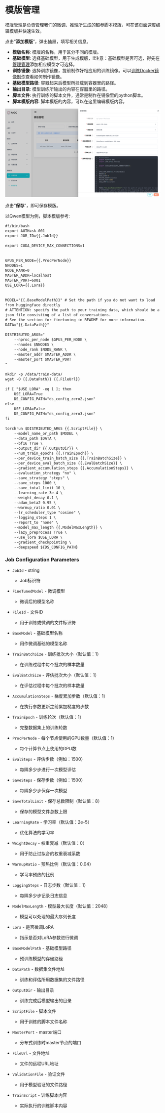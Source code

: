 # 模版管理

模版管理是负责管理我们的微调、推理所生成的超参脚本模版，可在该页面速度编辑模版并快速生效。

点击“**添加模版**”，弹出抽屉，填写相关信息。

- **模版名称**: 模版的名称，用于区分不同的模版。
- **基础模型**: 选择基础模型，用于生成模版，‼️注意：基础模型是否可选，得先在[管理管理](../model/list.md)添加相应模型才可选择。
- **训练镜像**: 选择训练镜像，提前制作好相应用的训练镜像。可以[训练Docker镜像制作](../../docker/README.md)查看如何制作镜像。
- **基础模型路径**: 容器起来后模型所挂载到容器里的路径。
- **输出目录**: 模型训练所输出的内容在容器里的路径。
- **脚本文件**: 执行训练的脚本文件，通常是制作在镜像里的python脚本。
- **脚本模版内容**: 脚本模版的内容，可以在这里编辑模版内容。

![img.png](assets/edit-template.png)

点击“**保存**”，即可保存模版。

以Qwen模型为例，脚本模版参考:

```shell
#!/bin/bash
export AUTH=sk-001
export JOB_ID={{.JobId}}

export CUDA_DEVICE_MAX_CONNECTIONS=1


GPUS_PER_NODE={{.ProcPerNode}}
NNODES=1
NODE_RANK=0
MASTER_ADDR=localhost
MASTER_PORT=6001
USE_LORA={{.Lora}}


MODEL="{{.BaseModelPath}}" # Set the path if you do not want to load from huggingface directly
# ATTENTION: specify the path to your training data, which should be a json file consisting of a list of conversations.
# See the section for finetuning in README for more information.
DATA="{{.DataPath}}"

DISTRIBUTED_ARGS="
    --nproc_per_node $GPUS_PER_NODE \
    --nnodes $NNODES \
    --node_rank $NODE_RANK \
    --master_addr $MASTER_ADDR \
    --master_port $MASTER_PORT
"

mkdir -p /data/train-data/
wget -O {{.DataPath}} {{.FileUrl}}

if [ "$USE_LORA" -eq 1 ]; then
    USE_LORA=True
    DS_CONFIG_PATH="ds_config_zero2.json"
else
    USE_LORA=False
    DS_CONFIG_PATH="ds_config_zero3.json"
fi

torchrun $DISTRIBUTED_ARGS {{.ScriptFile}} \
    --model_name_or_path $MODEL \
    --data_path $DATA \
    --bf16 True \
    --output_dir {{.OutputDir}} \
    --num_train_epochs {{.TrainEpoch}} \
    --per_device_train_batch_size {{.TrainBatchSize}} \
    --per_device_eval_batch_size {{.EvalBatchSize}} \
    --gradient_accumulation_steps {{.AccumulationSteps}} \
    --evaluation_strategy "no" \
    --save_strategy "steps" \
    --save_steps 1000 \
    --save_total_limit 10 \
    --learning_rate 3e-4 \
    --weight_decay 0.1 \
    --adam_beta2 0.95 \
    --warmup_ratio 0.01 \
    --lr_scheduler_type "cosine" \
    --logging_steps 1 \
    --report_to "none" \
    --model_max_length {{.ModelMaxLength}} \
    --lazy_preprocess True \
    --use_lora $USE_LORA \
    --gradient_checkpointing \
    --deepspeed ${DS_CONFIG_PATH}
```

### Job Configuration Parameters

- `JobId` - string
    - Job标识符

- `FineTunedModel` - 微调模型
    - 微调后的模型名称

- `FileId` - 文件ID
    - 用于训练或微调的文件标识符

- `BaseModel` - 基础模型名称
    - 用作微调基础的模型名称

- `TrainBatchSize` - 训练批次大小（默认值：1）
    - 在训练过程中每个批次的样本数量

- `EvalBatchSize` - 评估批次大小（默认值：1）
    - 在评估过程中每个批次的样本数量

- `AccumulationSteps` - 梯度累加步数（默认值：1）
    - 在执行参数更新之前累加梯度的步数

- `TrainEpoch` - 训练轮次（默认值：1）
    - 完整数据集上的训练轮数

- `ProcPerNode` - 每个节点使用的GPU数量（默认值：1）
    - 每个计算节点上使用的GPU数

- `EvalSteps` - 评估步数（例如：1500）
    - 每隔多少步进行一次模型评估

- `SaveSteps` - 保存步数（例如：1500）
    - 每隔多少步保存一次模型

- `SaveTotalLimit` - 保存总数限制（默认值：8）
    - 保存的模型文件总数上限

- `LearningRate` - 学习率（默认值：2e-5）
    - 优化算法的学习率

- `WeightDecay` - 权重衰减（默认值：0）
    - 用于防止过拟合的权重衰减系数

- `WarmupRatio` - 预热比例（默认值：0.04）
    - 学习率预热的比例

- `LoggingSteps` - 日志步数（默认值：1）
    - 每隔多少步记录日志信息

- `ModelMaxLength` - 模型最大长度（默认值：2048）
    - 模型可以处理的最大序列长度

- `Lora` - 是否微调LoRA
    - 指示是否对LoRA参数进行微调

- `BaseModelPath` - 基础模型路径
    - 预训练模型的存储路径

- `DataPath` - 数据集文件地址
    - 训练和评估所用数据集的文件路径

- `OutputDir` - 输出目录
    - 训练完成后模型输出的目录

- `ScriptFile` - 脚本文件
    - 用于训练的脚本文件名称

- `MasterPort` - master端口
    - 分布式训练时master节点的端口

- `FileUrl` - 文件地址
    - 文件的远程URL地址

- `ValidationFile` - 验证文件
    - 用于模型验证的文件路径

- `TrainScript` - 训练脚本内容
    - 实际执行的训练脚本内容
